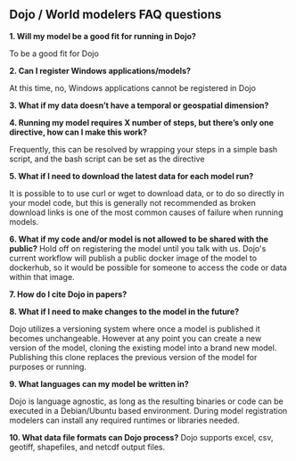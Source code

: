 ## **Dojo / World modelers FAQ questions**

 **1. Will my model be a good fit for running in Dojo?**
 
To be a good fit for Dojo

 **2. Can I register Windows applications/models?**

At this time, no, Windows applications cannot be registered in Dojo

 **3. What if my data doesn’t have a temporal or geospatial dimension?**

 **4. Running my model requires X number of steps, but there’s only one
    directive, how can I make this work?**

Frequently, this can be resolved by wrapping your steps in a simple bash script, and the bash script can be set as the directive

 **5. What if I need to download the latest data for each model run?**

It is possible to to use curl or wget to download data, or to do so directly in your model code, but this is generally not recommended as broken download links is one of the most common causes of failure when running models.

 **6. What if my code and/or model is not allowed to be shared with the
    public?**
Hold off on registering the model until you talk with us. Dojo's current workflow will publish a public docker image of the model to dockerhub, so it would be possible for someone to access the code or data within that image. 

 **7. How do I cite Dojo in papers?**

 **8. What if I need to make changes to the model in the future?**

Dojo utilizes a versioning system where once a model is published it becomes unchangeable. However at any point you can create a new version of the model, cloning the existing model into a brand new model. Publishing this clone replaces the previous version of the model for purposes or running.

 **9. What languages can my model be written in?**

Dojo is language agnostic, as long as the resulting binaries or code can be executed in a Debian/Ubuntu based environment. During model registration modelers can install any required runtimes or libraries needed.

 **10. What data file formats can Dojo process?**
 Dojo supports excel, csv, geotiff, shapefiles, and netcdf output files.
